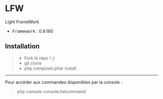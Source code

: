 # LFW
Light FrameWork

 - <kbd>Framework</kbd> : 0.9.160

Installation
----------

> - Fork le repo ! ;)
> - git clone
> - php composer.phar install

----------

Pour accéder aux commandes disponibles par la console :
> php console console:listcommand